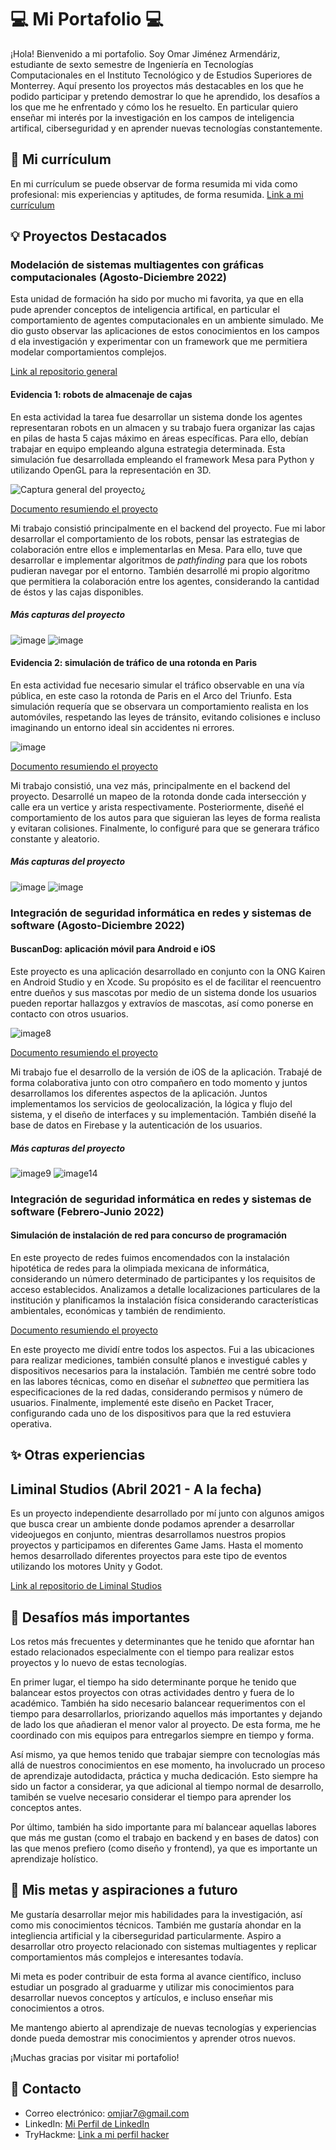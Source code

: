 # 💻 Mi Portafolio 💻

¡Hola! Bienvenido a mi portafolio. Soy Omar Jiménez Armendáriz, estudiante de sexto semestre de Ingeniería en Tecnologías Computacionales en el Instituto Tecnológico y de Estudios Superiores de Monterrey. Aquí presento los proyectos más destacables en los que he podido participar y pretendo demostrar lo que he aprendido, los desafíos a los que me he enfrentado y cómo los he resuelto. En particular quiero enseñar mi interés por la investigación en los campos de inteligencia artifical, ciberseguridad y en aprender nuevas tecnologías constantemente.

## 📐 Mi currículum
En mi currículum se puede observar de forma resumida mi vida como profesional: mis experiencias y aptitudes, de forma resumida.
[Link a mi currículum](https://github.com/SprkSmR/portafolio/files/11459718/resume-omar.jimenez-itc.pdf)

## 💡 Proyectos Destacados

### Modelación de sistemas multiagentes con gráficas computacionales (Agosto-Diciembre 2022)

Esta unidad de formación ha sido por mucho mi favorita, ya que en ella pude aprender conceptos de inteligencia artifical, en particular el comportamiento de agentes computacionales en un ambiente simulado. Me dio gusto observar las aplicaciones de estos conocimientos en los campos d ela investigación y experimentar con un framework que me permitiera modelar comportamientos complejos.

[Link al repositorio general](https://github.com/aleubeto/sistemasMultiagentes_graficasComputacionales/tree/main)

#### Evidencia 1: robots de almacenaje de cajas

En esta actividad la tarea fue desarrollar un sistema donde los agentes representaran robots en un almacen y su trabajo fuera organizar las cajas en pilas de hasta 5 cajas máximo en áreas específicas. Para ello, debían trabajar en equipo empleando alguna estrategia determinada. Esta simulación fue desarrollada empleando el framework Mesa para Python y utilizando OpenGL para la representación en 3D.

![Captura general del proyecto](https://github.com/SprkSmR/portafolio/assets/70298293/8d7e5b8a-0cdd-4da9-9fa7-d8b065586291)¿

[Documento resumiendo el proyecto](https://github.com/SprkSmR/portafolio/files/11460082/Equipo5_Evidencia.1.Actividad.Integradora.pdf)

Mi trabajo consistió principalmente en el backend del proyecto. Fue mi labor desarrollar el comportamiento de los robots, pensar las estrategias de colaboración entre ellos e implementarlas en Mesa. Para ello, tuve que desarrollar e implementar algoritmos de *pathfinding* para que los robots pudieran navegar por el entorno. También desarrollé mi propio algoritmo que permitiera la colaboración entre los agentes, considerando la cantidad de éstos y las cajas disponibles. 

##### Más capturas del proyecto
![image](https://github.com/SprkSmR/portafolio/assets/70298293/a051fda7-4c89-4623-b158-1d6c4058e05e)
![image](https://github.com/SprkSmR/portafolio/assets/70298293/c08a4f8d-32c4-46aa-8f29-1c5880ca331e)

#### Evidencia 2: simulación de tráfico de una rotonda en Paris

En esta actividad fue necesario simular el tráfico observable en una vía pública, en este caso la rotonda de Paris en el Arco del Triunfo. Esta simulación requería que se observara un comportamiento realista en los automóviles, respetando las leyes de tránsito, evitando colisiones e incluso imaginando un entorno ideal sin accidentes ni errores. 

![image](https://github.com/SprkSmR/portafolio/assets/70298293/40ec3952-b95b-41d2-912b-45fd3f9686fe)

[Documento resumiendo el proyecto](https://github.com/SprkSmR/portafolio/files/11460150/Equipo5_Evidencia.2.Reto.pdf)

Mi trabajo consistió, una vez más, principalmente en el backend del proyecto. Desarrollé un mapeo de la rotonda donde cada intersección y calle era un vertice y arista respectivamente. Posteriormente, diseñé el comportamiento de los autos para que siguieran las leyes de forma realista y evitaran colisiones. Finalmente, lo configuré para que se generara tráfico constante y aleatorio. 

##### Más capturas del proyecto
![image](https://github.com/SprkSmR/portafolio/assets/70298293/960331d7-186d-4dc1-a916-b03fe09104c2)
![image](https://github.com/SprkSmR/portafolio/assets/70298293/37aebb3f-6b5b-4759-b7dd-1f6ae68d84f8)


### Integración de seguridad informática en redes y sistemas de software (Agosto-Diciembre 2022)

#### BuscanDog: aplicación móvil para Android e iOS

Este proyecto es una aplicación desarrollado en conjunto con la ONG Kairen en Android Studio y en Xcode. Su propósito es el de facilitar el reencuentro entre dueños y sus mascotas por medio de un sistema donde los usuarios pueden reportar hallazgos y extravíos de mascotas, así como ponerse en contacto con otros usuarios. 

![image8](https://github.com/SprkSmR/portafolio/assets/70298293/dec4958e-0ca1-41cf-87ea-2c47c385ec30)

[Documento resumiendo el proyecto](https://github.com/SprkSmR/portafolio/files/11460226/1666403703000A01732097_Evidencia1_ISIRSS.pdf)

Mi trabajo fue el desarrollo de la versión de iOS de la aplicación. Trabajé de forma colaborativa junto con otro compañero en todo momento y juntos desarrollamos los diferentes aspectos de la aplicación. Juntos implementamos los servicios de geolocalización, la lógica y flujo del sistema, y el diseño de interfaces y su implementación. También diseñé la base de datos en Firebase y la autenticación de los usuarios.

##### Más capturas del proyecto
![image9](https://github.com/SprkSmR/portafolio/assets/70298293/a7ced4ec-df7d-4295-8ab9-1e822f2c5dd9)
![image14](https://github.com/SprkSmR/portafolio/assets/70298293/bc78320f-44d0-4232-87f5-02973d37c731)


### Integración de seguridad informática en redes y sistemas de software (Febrero-Junio 2022)

#### Simulación de instalación de red para concurso de programación

En este proyecto de redes fuimos encomendados con la instalación hipotética de redes para la olimpiada mexicana de informática, considerando un número determinado de participantes y los requisitos de acceso establecidos. Analizamos a detalle localizaciones particulares de la institución y planificamos la instalación física considerando características ambientales, económicas y también de rendimiento.

[Documento resumiendo el proyecto](https://github.com/SprkSmR/portafolio/files/11460294/1655528394000ActReto06ReporteFinal.docx.pdf)

En este proyecto me dividí entre todos los aspectos. Fui a las ubicaciones para realizar mediciones, también consulté planos e investigué cables y dispositivos necesarios para la instalación. También me centré sobre todo en las labores técnicas, como en diseñar el _subnetteo_ que permitiera las especificaciones de la red dadas, considerando permisos y número de usuarios. Finalmente, implementé este diseño en Packet Tracer, configurando cada uno de los dispositivos para que la red estuviera operativa.


## ✨ Otras experiencias

## Liminal Studios (Abril 2021 - A la fecha)

Es un proyecto independiente desarrollado por mí junto con algunos amigos que busca crear un ambiente donde podamos aprender a desarrollar videojuegos en conjunto, mientras desarrollamos nuestros propios proyectos y participamos en diferentes Game Jams. Hasta el momento hemos desarrollado diferentes proyectos para este tipo de eventos utilizando los motores Unity y Godot.

[Link al repositorio de Liminal Studios](https://github.com/Liminal-studios)


## 🚧 Desafíos más importantes

Los retos más frecuentes y determinantes que he tenido que aforntar han estado relacionados especialmente con el tiempo para realizar estos proyectos y lo nuevo de estas tecnologías. 

En primer lugar, el tiempo ha sido determinante porque he tenido que balancear estos proyectos con otras actividades dentro y fuera de lo académico. También ha sido necesario balancear requerimentos con el tiempo para desarrollarlos, priorizando aquellos más importantes y dejando de lado los que añadieran el menor valor al proyecto. De esta forma, me he coordinado con mis equipos para entregarlos siempre en tiempo y forma. 

Así mismo, ya que hemos tenido que trabajar siempre con tecnologías más allá de nuestros conocimientos en ese momento, ha involucrado un proceso de aprendizaje autodidacta, práctica y mucha dedicación. Esto siempre ha sido un factor a considerar, ya que adicional al tiempo normal de desarrollo, tamibén se vuelve necesario considerar el tiempo para aprender los conceptos antes. 

Por último, también ha sido importante para mí balancear aquellas labores que más me gustan (como el trabajo en backend y en bases de datos) con las que menos prefiero (como diseño y frontend), ya que es importante un aprendizaje holístico.

## 🏁 Mis metas y aspiraciones a futuro

Me gustaría desarrollar mejor mis habilidades para la investigación, así como mis conocimientos técnicos. También me gustaría ahondar en la integliencia artificial y la ciberseguridad particularmente. Aspiro a desarrollar otro proyecto relacionado con sistemas multiagentes y replicar comportamientos más complejos e interesantes todavía. 

Mi meta es poder contribuir de esta forma al avance científico, incluso estudiar un posgrado al graduarme y utilizar mis conocimientos para desarrollar nuevos conceptos y artículos, e incluso enseñar mis conocimientos a otros. 

Me mantengo abierto al aprendizaje de nuevas tecnologías y experiencias donde pueda demostrar mis conocimientos y aprender otros nuevos.

¡Muchas gracias por visitar mi portafolio!

## 📱 Contacto

- Correo electrónico: [omjiar7@gmail.com](mailto:omjiar7@gmail.com)
- LinkedIn: [Mi Perfil de LinkedIn](https://www.linkedin.com/in/omjiar7/)
- TryHackme: [Link a mi perfil hacker](https://tryhackme.com/p/WinterNeuro)
